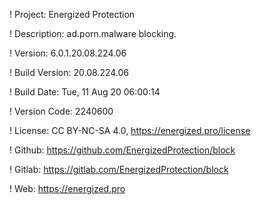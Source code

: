 ! Project: Energized Protection

! Description: ad.porn.malware blocking.

! Version: 6.0.1.20.08.224.06

! Build Version: 20.08.224.06

! Build Date: Tue, 11 Aug 20 06:00:14

! Version Code: 2240600

! License: CC BY-NC-SA 4.0, https://energized.pro/license

! Github: https://github.com/EnergizedProtection/block

! Gitlab: https://gitlab.com/EnergizedProtection/block


! Web: https://energized.pro
